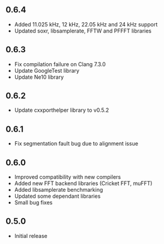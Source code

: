 ## 0.6.4

- Added 11.025 kHz, 12 kHz, 22.05 kHz and 24 kHz support
- Updated soxr, libsamplerate, FFTW and PFFFT libraries


## 0.6.3

- Fix compilation failure on Clang 7.3.0
- Update GoogleTest library
- Update Ne10 library


## 0.6.2

- Update cxxporthelper library to v0.5.2


## 0.6.1

- Fix segmentation fault bug due to alignment issue


## 0.6.0

- Improved compatibility with new compilers
- Added new FFT backend libraries (Cricket FFT, muFFT)
- Added libsamplerate benchmarking
- Updated some dependant libraries
- Small bug fixes


## 0.5.0

- Initial release
